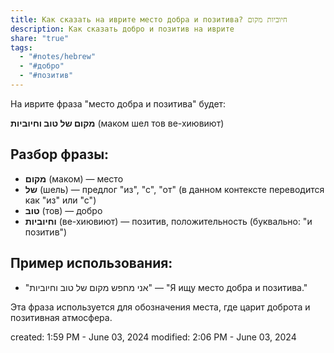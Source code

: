 ```yaml
---
title: Как сказать на иврите место добра и позитива? חיוביות מקום
description: Как сказать добро и позитив на иврите
share: "true"
tags:
  - "#notes/hebrew"
  - "#добро"
  - "#позитив"
---
```

На иврите фраза "место добра и позитива" будет:

**מקום של טוב וחיוביות** (маком шел тов ве-хиювиют)

## Разбор фразы:

- **מקום** (маком) — место
- **של** (шель) — предлог "из", "с", "от" (в данном контексте переводится как "из" или "с")
- **טוב** (тов) — добро
- **וחיוביות** (ве-хиювиют) — позитив, положительность (буквально: "и позитив")

## Пример использования:

- "אני מחפש מקום של טוב וחיוביות" — "Я ищу место добра и позитива."

Эта фраза используется для обозначения места, где царит доброта и позитивная атмосфера.



created: 1:59 PM - June 03, 2024
modified: 2:06 PM - June 03, 2024

